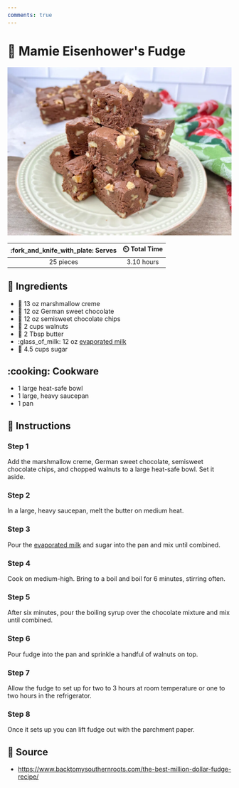```yaml
---
comments: true
---
```

# :chocolate_bar: Mamie Eisenhower's Fudge

![Mamie Eisenhower's Fudge](../assets/images/mamie-eisenhower's-fudge.png)

| :fork_and_knife_with_plate: Serves | :timer_clock: Total Time |
|:----------------------------------:|:-----------------------: |
| 25 pieces | 3.10 hours |

## :salt: Ingredients

- :dango: 13 oz marshmallow creme
- :chocolate_bar: 12 oz German sweet chocolate
- :chocolate_bar: 12 oz semisweet chocolate chips
- :chestnut: 2 cups walnuts
- :butter: 2 Tbsp butter
- :glass_of_milk: 12 oz [evaporated milk][1]
- :candy: 4.5 cups sugar

## :cooking: Cookware

- 1 large heat-safe bowl
- 1 large, heavy saucepan
- 1 pan

## :pencil: Instructions

### Step 1

Add the marshmallow creme, German sweet chocolate, semisweet chocolate chips, and chopped walnuts to a large heat-safe
bowl. Set it aside.

### Step 2

In a large, heavy saucepan, melt the butter on medium heat.

### Step 3

Pour the [evaporated milk][1] and sugar into the pan and mix until combined.

### Step 4

Cook on medium-high. Bring to a boil and boil for 6 minutes, stirring often.

### Step 5

After six minutes, pour the boiling syrup over the chocolate mixture and mix until combined.

### Step 6

Pour fudge into the pan and sprinkle a handful of walnuts on top.

### Step 7

Allow the fudge to set up for two to 3 hours at room temperature or one to two hours in the refrigerator.

### Step 8

Once it sets up you can lift fudge out with the parchment paper.

## :link: Source

- <https://www.backtomysouthernroots.com/the-best-million-dollar-fudge-recipe/>

[1]: <../ingredients/evaporated-milk.md>
